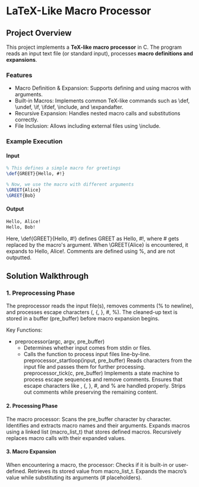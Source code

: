 # LaTeX-Like Macro Processor

## Project Overview

This project implements a **TeX-like macro processor** in C. The program reads an input text file (or standard input), processes **macro definitions and expansions**.

### Features
- Macro Definition & Expansion: Supports defining and using macros with arguments.
- Built-in Macros: Implements common TeX-like commands such as \def, \undef, \if, \ifdef, \include, and \expandafter.
- Recursive Expansion: Handles nested macro calls and substitutions correctly.
- File Inclusion: Allows including external files using \include.

### Example Execution

#### Input
```tex
% This defines a simple macro for greetings
\def{GREET}{Hello, #!} 

% Now, we use the macro with different arguments
\GREET{Alice}
\GREET{Bob}
```
#### Output
```tex
Hello, Alice!
Hello, Bob!
```
Here, \def{GREET}{Hello, #!} defines GREET as Hello, #!, where # gets replaced by the macro's argument. When \GREET{Alice} is encountered, it expands to Hello, Alice!. Comments are defined using %, and are not outputted.

## Solution Walkthrough

### 1. Preprocessing Phase
The preprocessor reads the input file(s), removes comments (% to newline), and processes escape characters (\, {, }, #, %). The cleaned-up text is stored in a buffer (pre_buffer) before macro expansion begins.

Key Functions:
* preprocessor(argc, argv, pre_buffer)
  * Determines whether input comes from stdin or files.
  * Calls the function to process input files line-by-line.
preprocessor_startloop(input, pre_buffer)
Reads characters from the input file and passes them for further processing.
preprocessor_tick(c, pre_buffer)
Implements a state machine to process escape sequences and remove comments.
Ensures that escape characters like \, {, }, #, and % are handled properly.
Strips out comments while preserving the remaining content.

#### 2. Processing Phase
The macro processor:
Scans the pre_buffer character by character.
Identifies and extracts macro names and their arguments.
Expands macros using a linked list (macro_list_t) that stores defined macros.
Recursively replaces macro calls with their expanded values.
#### 3. Macro Expansion
When encountering a macro, the processor:
Checks if it is built-in or user-defined.
Retrieves its stored value from macro_list_t.
Expands the macro’s value while substituting its arguments (# placeholders).


